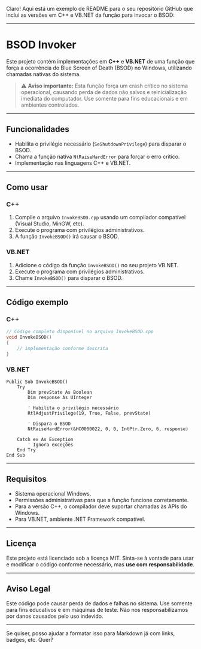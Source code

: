 Claro! Aqui está um exemplo de README para o seu repositório GitHub que inclui as versões em C++ e VB.NET da função para invocar o BSOD:

---

# BSOD Invoker

Este projeto contém implementações em **C++** e **VB.NET** de uma função que força a ocorrência do Blue Screen of Death (BSOD) no Windows, utilizando chamadas nativas do sistema.

> ⚠️ **Aviso importante:**
> Esta função força um crash crítico no sistema operacional, causando perda de dados não salvos e reinicialização imediata do computador. Use somente para fins educacionais e em ambientes controlados.

---

## Funcionalidades

* Habilita o privilégio necessário (`SeShutdownPrivilege`) para disparar o BSOD.
* Chama a função nativa `NtRaiseHardError` para forçar o erro crítico.
* Implementação nas linguagens C++ e VB.NET.

---

## Como usar

### C++

1. Compile o arquivo `InvokeBSOD.cpp` usando um compilador compatível (Visual Studio, MinGW, etc).
2. Execute o programa com privilégios administrativos.
3. A função `InvokeBSOD()` irá causar o BSOD.

### VB.NET

1. Adicione o código da função `InvokeBSOD()` no seu projeto VB.NET.
2. Execute o programa com privilégios administrativos.
3. Chame `InvokeBSOD()` para disparar o BSOD.

---

## Código exemplo

### C++

```cpp
// Código completo disponível no arquivo InvokeBSOD.cpp
void InvokeBSOD()
{
    // implementação conforme descrita
}
```

### VB.NET

```vbnet
Public Sub InvokeBSOD()
    Try
        Dim prevState As Boolean
        Dim response As UInteger

        ' Habilita o privilégio necessário
        RtlAdjustPrivilege(19, True, False, prevState)

        ' Dispara o BSOD
        NtRaiseHardError(&HC0000022, 0, 0, IntPtr.Zero, 6, response)

    Catch ex As Exception
        ' Ignora exceções
    End Try
End Sub
```

---

## Requisitos

* Sistema operacional Windows.
* Permissões administrativas para que a função funcione corretamente.
* Para a versão C++, o compilador deve suportar chamadas às APIs do Windows.
* Para VB.NET, ambiente .NET Framework compatível.

---

## Licença

Este projeto está licenciado sob a licença MIT. Sinta-se à vontade para usar e modificar o código conforme necessário, mas **use com responsabilidade**.

---

## Aviso Legal

Este código pode causar perda de dados e falhas no sistema. Use somente para fins educativos e em máquinas de teste. Não nos responsabilizamos por danos causados pelo uso indevido.

---

Se quiser, posso ajudar a formatar isso para Markdown já com links, badges, etc. Quer?

